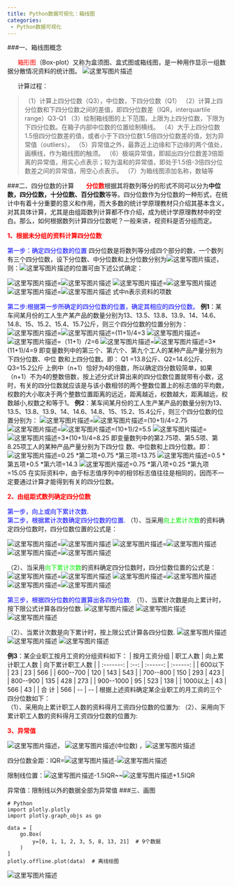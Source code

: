 ```yaml
---
title: Python数据可视化：箱线图
categories:
 - Python数据可视化
---
```




###一、箱线图概念

&#160;&#160;&#160;&#160;&#160;&#160;<font color='red'>箱形图</font>（Box-plot）又称为盒须图、盒式图或箱线图，是一种用作显示一组数据分散情况资料的统计图。
	![这里写图片描述](http://img.blog.csdn.net/20161026161849520)

&#160;&#160;&#160;&#160;&#160;&#160;计算过程：
> （1）计算上四分位数（Q3），中位数，下四分位数（Q1）
> （2）计算上四分位数和下四分位数之间的差值，即四分位数差（IQR，interquartile range）Q3-Q1
> （3）绘制箱线图的上下范围，上限为上四分位数，下限为下四分位数。在箱子内部中位数的位置绘制横线。
> （4）大于上四分位数1.5倍四分位数差的值，或者小于下四分位数1.5倍四分位数差的值，划为异常值（outliers）。
> （5）异常值之外，最靠近上边缘和下边缘的两个值处，画横线，作为箱线图的触须。
> （6）极端异常值，即超出四分位数差3倍距离的异常值，用实心点表示；较为温和的异常值，即处于1.5倍-3倍四分位数差之间的异常值，用空心点表示。
> （7）为箱线图添加名称，数轴等

###二、四分位数的计算
&#160;&#160;&#160;&#160;&#160;&#160;<font color='red'>**分位数**</font>根据其将数列等分的形式不同可以分为**中位数，四分位数，十分位数、百分位数**等等。四分位数作为分位数的一种形式，在统计中有着十分重要的意义和作用，而大多数的统计学原理教材只介绍其基本含义，对其具体计算，尤其是由组距数列计算都不作介绍，成为统计学原理教材中的空白。那么，如何根据数列计算四分位数呢？一般来讲，视资料是否分组而定。 

<font color='red'>**1、根据未分组的资料计算四分位数**</font>

 <font color='blue'>第一步：确定四分位数的位置</font>
四分位数是将数列等分成四个部分的数，一个数列有三个四分位数，设下分位数、中分位数和上分位数分别为![这里写图片描述](http://img.blog.csdn.net/20161026171149393)，则：![这里写图片描述](http://img.blog.csdn.net/20161026171149393)的位置可由下述公式确定：

![这里写图片描述](http://img.blog.csdn.net/20161026171435231)=![这里写图片描述](http://img.blog.csdn.net/20161026171234574)
![这里写图片描述](http://img.blog.csdn.net/20161026171424356)=![这里写图片描述](http://img.blog.csdn.net/20161026171244503)
![这里写图片描述](http://img.blog.csdn.net/20161026171412184)=![这里写图片描述](http://img.blog.csdn.net/20161026171253753)
式中n表示资料的项数

<font color='blue'>第二步:根据第一步所确定的四分位数的位置，确定其相应的四分位数。 </font>
**例1**：某车间某月份的工人生产某产品的数量分别为13、13.5、13.8、13.9、14、14.6、14.8、15、15.2、15.4、15.7公斤，则三个四分位数的位置分别为：
![这里写图片描述](http://img.blog.csdn.net/20161026171435231)=![这里写图片描述](http://img.blog.csdn.net/20161026171234574)=(11+1)/4=3
![这里写图片描述](http://img.blog.csdn.net/20161026171424356)=![这里写图片描述](http://img.blog.csdn.net/20161026171244503)=（11+1）/2=6
![这里写图片描述](http://img.blog.csdn.net/20161026171412184)=![这里写图片描述](http://img.blog.csdn.net/20161026171253753)=3*(11+1)/4=9
即变量数列中的第三个、第六个、第九个工人的某种产品产量分别为下四分位数、中位 数和上四分位数。即：
Q1 =13.8公斤、Q2=14.6公斤、Q3=15.2公斤
上例中（n+1）恰好为4的倍数，所以确定四分数较简单，如果（n+1）不为4的整数倍数，按上述分式计算出来的四分位数位置就带有小数，这时，有关的四分位数就应该是与该小数相邻的两个整数位置上的标志值的平均数，权数的大小取决于两个整数位置距离的远近，距离越近，权数越大，距离越远，权数越小,权数之和等于1。
**例2**：某车间某月份的工人生产某产品的数量分别为13、13.5、13.8、13.9、14、14.6、14.8、15、15.2、15.4公斤，则三个四分位数的位置分别为：
![这里写图片描述](http://img.blog.csdn.net/20161026171435231)=![这里写图片描述](http://img.blog.csdn.net/20161026171234574)=(10+1)/4=2.75
![这里写图片描述](http://img.blog.csdn.net/20161026171424356)=![这里写图片描述](http://img.blog.csdn.net/20161026171244503)=(10+1)/2=5.5
![这里写图片描述](http://img.blog.csdn.net/20161026171412184)=![这里写图片描述](http://img.blog.csdn.net/20161026171253753)=3*(10+1)/4=8.25
即变量数列中的第2.75项、第5.5项、第8.25项工人的某种产品产量分别为下四分位 数、中位数和上四分位数。即：
![这里写图片描述](http://img.blog.csdn.net/20161026171435231)=0.25 *第二项+0.75 *第三项=13.75
![这里写图片描述](http://img.blog.csdn.net/20161026171424356)=0.5 *第五项+0.5 *第六项=14.3
![这里写图片描述](http://img.blog.csdn.net/20161026171412184)=0.75 *第八项+0.25 *第九项=15.05
在实际资料中，由于标志值序列中的相邻标志值往往是相同的，因而不一定要通过计算才能得到有关的四分位数。 

<font color='red'>**2、由组距式数列确定四分位数**</font>

<font color='blue'>第一步，向上或向下累计次数.</font>  
<font color='blue'>第二步，根据累计次数确定四分位数的位置.</font> 
（1）、当采用<font color='gree'>向上累计次数</font>的资料确定四分位数时，四分位数位置的公式是：


![这里写图片描述](http://img.blog.csdn.net/20161026171435231)=![这里写图片描述](http://img.blog.csdn.net/20161026171317778)
![这里写图片描述](http://img.blog.csdn.net/20161026171424356)=![这里写图片描述](http://img.blog.csdn.net/20161026171328622)
![这里写图片描述](http://img.blog.csdn.net/20161026171412184)=![这里写图片描述](http://img.blog.csdn.net/20161026185643255)

（2）、当采用<font color='gree'>向下累计次数</font>的资料确定四分位数时，四分位数位置的公式是：
![这里写图片描述](http://img.blog.csdn.net/20161026171435231)=![这里写图片描述](http://img.blog.csdn.net/20161026185643255)
![这里写图片描述](http://img.blog.csdn.net/20161026171424356)=![这里写图片描述](http://img.blog.csdn.net/20161026171328622)
![这里写图片描述](http://img.blog.csdn.net/20161026171412184)=![这里写图片描述](http://img.blog.csdn.net/20161026171317778)

<font color='blue'>第三步，根据四分位数的位置算出各四分位数.</font>
（1）、当累计次数是向上累计时，按下限公式计算各四分位数. 
![这里写图片描述](http://img.blog.csdn.net/20161026185845996)
![这里写图片描述](http://img.blog.csdn.net/20161026185856930)
![这里写图片描述](http://img.blog.csdn.net/20161026185908715)

（2）、当累计次数是向下累计时，按上限公式计算各四分位数.
![这里写图片描述](http://img.blog.csdn.net/20161026185919290)
![这里写图片描述](http://img.blog.csdn.net/20161026185930041)
![这里写图片描述](http://img.blog.csdn.net/20161026185939978)

**例3**：某企业职工按月工资的分组资料如下：
|  按月工资分组   | 职工人数 | 向上累计职工人数 | 向下累计职工人数 |
| :-------: | :--: | :------: | :------: |
|   600以下   |  23  |    23    |   566    |
| 600--700  | 120  |   143    |   543    |
| 700--800  | 150  |   293    |   423    |
| 800--900  | 135  |   428    |   273    |
| 900--1000 |  95  |   523    |   138    |
|  1000以上   |  43  |   566    |    43    |
|   合  计    | 566  |    --    |    --    |
根据上述资料确定某企业职工的月工资的三个四分位数如下：  
（1）、采用向上累计职工人数的资料得月工资四分位数的位置为: 
（2）、采用向下累计职工人数的资料得月工资四分位数的位置为: 

<font color='red'>**3、异常值**</font>


![这里写图片描述](http://img.blog.csdn.net/20161026171435231)， ![这里写图片描述](http://img.blog.csdn.net/20161026171424356)(中位数) ，![这里写图片描述](http://img.blog.csdn.net/20161026171412184)

四分位数全距：IQR=![这里写图片描述](http://img.blog.csdn.net/20161026171412184)-![这里写图片描述](http://img.blog.csdn.net/20161026171435231) 

限制线位置：![这里写图片描述](http://img.blog.csdn.net/20161026171435231)-1.5IQR~~![这里写图片描述](http://img.blog.csdn.net/20161026171412184)+1.5IQR

异常值：限制线以外的数据全部为异常值
###三、画图

```
# Python
import plotly.plotly
import plotly.graph_objs as go

data = [
    go.Box(
        y=[0, 1, 1, 2, 3, 5, 8, 13, 21]  # 9个数据
    )
]
plotly.offline.plot(data)  # 离线绘图
```
![这里写图片描述](http://img.blog.csdn.net/20161026190058137)